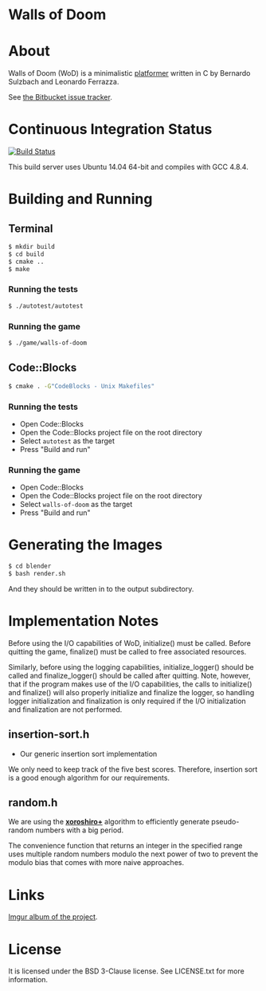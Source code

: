 Walls of Doom
=============

# About

Walls of Doom (WoD) is a minimalistic
[platformer](https://en.wikipedia.org/wiki/Platform_game) written in C by
Bernardo Sulzbach and Leonardo Ferrazza.

See [the Bitbucket issue tracker](https://bitbucket.org/mafagafogigante/walls-of-doom/issues?status=new&status=open&sort=-priority).

# Continuous Integration Status

[![Build Status](https://semaphoreci.com/api/v1/projects/7d008ba4-1535-427c-bfcb-f6dc9a53b963/828137/shields_badge.svg)](https://semaphoreci.com/mafagafogigante/walls-of-doom)

This build server uses Ubuntu 14.04 64-bit and compiles with GCC 4.8.4.

# Building and Running

## Terminal

```bash
$ mkdir build
$ cd build
$ cmake ..
$ make
```

### Running the tests

```bash
$ ./autotest/autotest
```

### Running the game

```bash
$ ./game/walls-of-doom
```

## Code::Blocks

```bash
$ cmake . -G"CodeBlocks - Unix Makefiles"
```

### Running the tests

+ Open Code::Blocks
+ Open the Code::Blocks project file on the root directory
+ Select `autotest` as the target
+ Press "Build and run"

### Running the game

+ Open Code::Blocks
+ Open the Code::Blocks project file on the root directory
+ Select `walls-of-doom` as the target
+ Press "Build and run"

# Generating the Images

```bash
$ cd blender
$ bash render.sh
```

And they should be written in to the output subdirectory.

# Implementation Notes

Before using the I/O capabilities of WoD, initialize() must be called.
Before quitting the game, finalize() must be called to free associated
resources.

Similarly, before using the logging capabilities, initialize_logger() should be
called and finalize_logger() should be called after quitting. Note, however,
that if the program makes use of the I/O capabilities, the calls to initialize()
and finalize() will also properly initialize and finalize the logger, so
handling logger initialization and finalization is only required if the I/O
initialization and finalization are not performed.

## **insertion-sort.h**

+ Our generic insertion sort implementation

We only need to keep track of the five best scores. Therefore, insertion sort is
a good enough algorithm for our requirements.

## **random.h**

We are using the **[xoroshiro+](http://xoroshiro.di.unimi.it/)** algorithm to
efficiently generate pseudo-random numbers with a big period.

The convenience function that returns an integer in the specified range uses
multiple random numbers modulo the next power of two to prevent the modulo bias
that comes with more naive approaches.

# Links

[Imgur album of the project](http://imgur.com/a/kiOY2).

# License

It is licensed under the BSD 3-Clause license. See LICENSE.txt for more
information.
